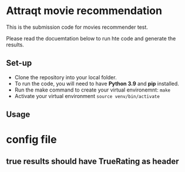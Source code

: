 # Attraqt movie recommendation
This is the submission code for movies recommender test.

Please read the docuemtation below to run hte code and generate the results.

## Set-up
* Clone the repository into your local folder.
* To run the code, you will need to have **Python 3.9** and **pip** installed. 
* Run the make command to create your virtual environemnt:
 ``` make ```
* Activate your virtual environment 
```source venv/bin/activate``` 
## Usage



# config file


## true results should have TrueRating as header


